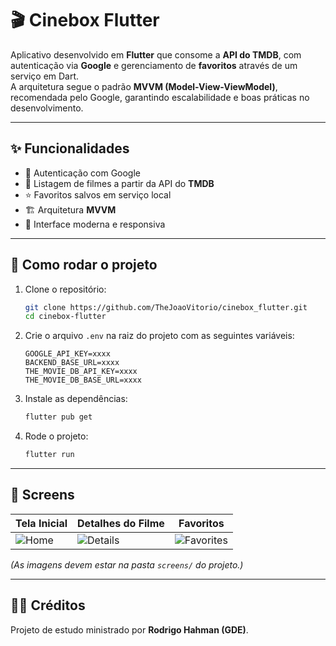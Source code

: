 # 🎬 Cinebox Flutter

Aplicativo desenvolvido em **Flutter** que consome a **API do TMDB**, com autenticação via **Google** e gerenciamento de **favoritos** através de um serviço em Dart.  
A arquitetura segue o padrão **MVVM (Model-View-ViewModel)**, recomendada pelo Google, garantindo escalabilidade e boas práticas no desenvolvimento.  

---

## ✨ Funcionalidades
- 🔑 Autenticação com Google  
- 🎥 Listagem de filmes a partir da API do **TMDB**  
- ⭐ Favoritos salvos em serviço local  
- 🏗️ Arquitetura **MVVM**  
- 📱 Interface moderna e responsiva  

---

## 🚀 Como rodar o projeto  

1. Clone o repositório:
   ```bash
   git clone https://github.com/TheJoaoVitorio/cinebox_flutter.git
   cd cinebox-flutter
   ```

2. Crie o arquivo `.env` na raiz do projeto com as seguintes variáveis:  
   ```env
   GOOGLE_API_KEY=xxxx
   BACKEND_BASE_URL=xxxx
   THE_MOVIE_DB_API_KEY=xxxx
   THE_MOVIE_DB_BASE_URL=xxxx
   ```

3. Instale as dependências:  
   ```bash
   flutter pub get
   ```

4. Rode o projeto:  
   ```bash
   flutter run
   ```

---

## 📸 Screens  

| Tela Inicial | Detalhes do Filme | Favoritos |
|--------------|-------------------|------------|
| ![Home](screens/home.png) | ![Details](screens/details.png) | ![Favorites](screens/favorites.png) |

*(As imagens devem estar na pasta `screens/` do projeto.)*  

---

## 👨‍🏫 Créditos  
Projeto de estudo ministrado por **Rodrigo Hahman (GDE)**.  
